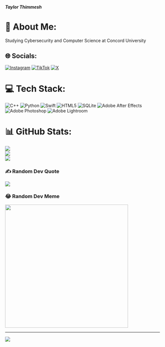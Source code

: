 ##### Taylor Thimmesh

# 💫 About Me:
Studying Cybersecurity and Computer Science at Concord University

## 🌐 Socials:
[![Instagram](https://img.shields.io/badge/Instagram-%23E4405F.svg?logo=Instagram&logoColor=white)](https://instagram.com/taylorthimmesh) [![TikTok](https://img.shields.io/badge/TikTok-%23000000.svg?logo=TikTok&logoColor=white)](https://tiktok.com/@wasdtaylor) [![X](https://img.shields.io/badge/X-black.svg?logo=X&logoColor=white)](https://x.com/wasdtaylor) 

# 💻 Tech Stack:
![C++](https://img.shields.io/badge/c++-%2300599C.svg?style=for-the-badge&logo=c%2B%2B&logoColor=white) ![Python](https://img.shields.io/badge/python-3670A0?style=for-the-badge&logo=python&logoColor=ffdd54) ![Swift](https://img.shields.io/badge/swift-F54A2A?style=for-the-badge&logo=swift&logoColor=white) ![HTML5](https://img.shields.io/badge/html5-%23E34F26.svg?style=for-the-badge&logo=html5&logoColor=white) ![SQLite](https://img.shields.io/badge/sqlite-%2307405e.svg?style=for-the-badge&logo=sqlite&logoColor=white) ![Adobe After Effects](https://img.shields.io/badge/Adobe%20After%20Effects-9999FF.svg?style=for-the-badge&logo=Adobe%20After%20Effects&logoColor=white) ![Adobe Photoshop](https://img.shields.io/badge/adobe%20photoshop-%2331A8FF.svg?style=for-the-badge&logo=adobe%20photoshop&logoColor=white) ![Adobe Lightroom](https://img.shields.io/badge/Adobe%20Lightroom-31A8FF.svg?style=for-the-badge&logo=Adobe%20Lightroom&logoColor=white)
# 📊 GitHub Stats:
![](https://github-readme-stats.vercel.app/api?username=TThimmesh&theme=dark&hide_border=false&include_all_commits=false&count_private=false)<br/>
![](https://github-readme-streak-stats.herokuapp.com/?user=TThimmesh&theme=dark&hide_border=false)<br/>
![](https://github-readme-stats.vercel.app/api/top-langs/?username=TThimmesh&theme=dark&hide_border=false&include_all_commits=false&count_private=false&layout=compact)

### ✍️ Random Dev Quote
![](https://quotes-github-readme.vercel.app/api?type=horizontal&theme=radical)

### 😂 Random Dev Meme
<img src='https://randommeme-five.vercel.app/' style="height: 400px;"/>

---
[![](https://visitcount.itsvg.in/api?id=TThimmesh&icon=0&color=10)](https://visitcount.itsvg.in)

<!-- Proudly created with GPRM ( https://gprm.itsvg.in ) -->

